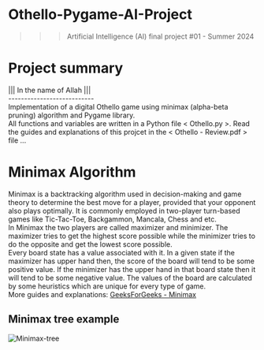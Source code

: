 ﻿# Othello-Pygame-AI-Project
>>> Artificial Intelligence (AI) final project #01 - Summer 2024

# Project summary
||| In the name of Allah ||| <br />
--------------------------- <br />
Implementation of a digital Othello game using minimax (alpha-beta pruning) algorithm and Pygame library. <br />
All functions and variables are written in a Python file < Othello.py >. Read the guides and explanations of this projcet in the < Othello - Review.pdf > file ...

# Minimax Algorithm
Minimax is a backtracking algorithm used in decision-making and game theory to determine the best move for a player, provided that your opponent also plays optimally. It is commonly employed in two-player turn-based games like Tic-Tac-Toe, Backgammon, Mancala, Chess and etc. <br />
In Minimax the two players are called maximizer and minimizer. The maximizer tries to get the highest score possible while the minimizer tries to do the opposite and get the lowest score possible. <br />
Every board state has a value associated with it. In a given state if the maximizer has upper hand then, the score of the board will tend to be some positive value. If the minimizer has the upper hand in that board state then it will tend to be some negative value. The values of the board are calculated by some heuristics which are unique for every type of game. <br />
More guides and explanations: [GeeksForGeeks - Minimax](https://www.geeksforgeeks.org/minimax-algorithm-in-game-theory-set-1-introduction/)

## Minimax tree example
![Minimax-tree](https://github.com/user-attachments/assets/58e49241-c6dd-48ea-86b2-010c3cfa4f5b)
